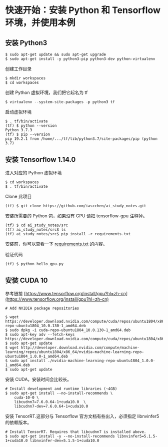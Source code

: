 # 快速开始：安装 Python 和 Tensorflow 环境，并使用本例

## 安装 Python3

    $ sudo apt-get update && sudo apt-get upgrade
    $ sudo apt-get install -y python3-pip python3-dev python-virtualenv 

创建工作目录

    $ mkdir workspaces
    $ cd workspaces
    
创建 Python 虚拟环境，我们把它起名为 tf

    $ virtualenv --system-site-packages -p python3 tf

启动虚拟环境

    $ . tf/bin/activate
    (tf) $ python --version
    Python 3.7.3
    (tf) $ pip --version
    pip 19.2.1 from /home/.../tf/lib/python3.7/site-packages/pip (python 3.7)
    
## 安装 Tensorflow 1.14.0

进入对应的 Python 虚拟环境

    $ cd workspaces
    $ . tf/bin/activate

Clone 此项目

    (tf) $ git clone https://github.com/iascchen/ai_study_notes.git
    
安装所需要的 Python 包，如果没有 GPU 请把 tensorflow-gpu 注释掉。
    
    (tf) $ cd ai_study_notes/src
    (tf) ai_study_notes/src$ ls
    (tf) ai_study_notes/src$ pip install -r requirements.txt

安装前，你可以查看一下 [requirements.txt](../src/requirements.txt) 的内容。

验证代码

    (tf) $ python hello_gpu.py
    
## 安装 CUDA 10

参考链接 [https://www.tensorflow.org/install/gpu?hl=zh-cn](https://www.tensorflow.org/install/gpu?hl=zh-cn)

    # Add NVIDIA package repositories
    
    $ wget https://developer.download.nvidia.com/compute/cuda/repos/ubuntu1804/x86_64/cuda-repo-ubuntu1804_10.0.130-1_amd64.deb
    $ sudo dpkg -i cuda-repo-ubuntu1804_10.0.130-1_amd64.deb
    $ sudo apt-key adv --fetch-keys https://developer.download.nvidia.com/compute/cuda/repos/ubuntu1804/x86_64/7fa2af80.pub
    $ sudo apt-get update
    $ wget http://developer.download.nvidia.com/compute/machine-learning/repos/ubuntu1804/x86_64/nvidia-machine-learning-repo-ubuntu1804_1.0.0-1_amd64.deb
    $ sudo apt install ./nvidia-machine-learning-repo-ubuntu1804_1.0.0-1_amd64.deb
    $ sudo apt-get update

安装 CUDA，安装时间会比较长。

    # Install development and runtime libraries (~4GB)    
    $ sudo apt-get install --no-install-recommends \
        cuda-10-0 \
        libcudnn7=7.6.0.64-1+cuda10.0  \
        libcudnn7-dev=7.6.0.64-1+cuda10.0
    
安装 TensorRT.这部分与 Tensorflow 官方文档有些出入，必须指定 libnvinfer5 的依赖版本。
    
    # Install TensorRT. Requires that libcudnn7 is installed above.    
    $ sudo apt-get install -y --no-install-recommends libnvinfer5=5.1.5-1+cuda10.0 libnvinfer-dev=5.1.5-1+cuda10.0
    

